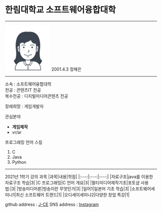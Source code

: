 # 한림대학교 소프트웨어융합대학
---

<img src=jce.png height=150 widht=150>
2001.4.3
정채은

---

소속 : 소프트웨어융합대학   
전공 : 콘텐츠IT 전공   
복수전공 : 디지털미디어콘텐츠 전공

장래희망 : 게임개발자

관심분야
* **게임제작** 
* vr/ar

프로그래밍 언어 스킬
1. C
2. Java
3. Python

---------------

2021년 1학기 강의 과목
|과목|내용|학점|
|:---:|:---:|:---:|
|자료구조|java를 이용한 자료구조 학습|3|
|C 프로그래밍|C 언어 개요|3|
|멀티미디어제작기초|포토샵 사용법:|3|
|방송미디어론|방송이란 무엇인가|3|
|일어1|일본어 기초 학습|3|
|소프트웨어세미나1|최신 소프트웨어 트랜드|1|
|오디세이세미나2|다양한 창업 특강|1|

github address : [J-CE][github]
SNS address : [Instagram][instagram]

[github]:https://github.com/chaenning
[instagram]:https://www.instagram.com/chaen._.ning/
